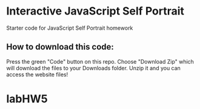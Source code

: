 # Interactive JavaScript Self Portrait
Starter code for JavaScript Self Portrait homework


## How to download this code:

Press the green "Code" button on this repo. Choose "Download Zip" which will download the files to your Downloads folder. Unzip it and you can access the website files!
# labHW5
